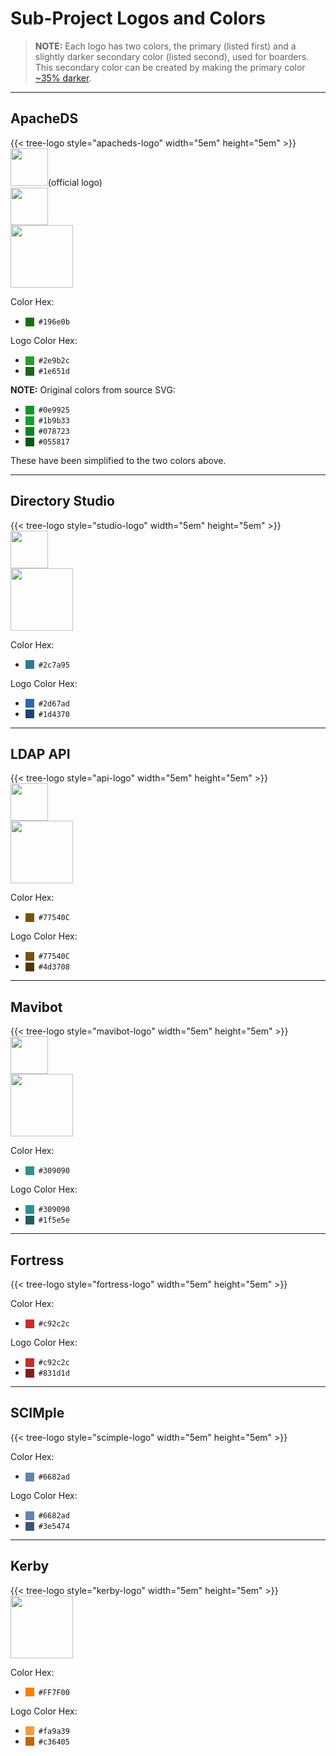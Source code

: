 # Sub-Project Logos and Colors

<STYLE type="text/css">
  .color {
    height: 1em;
    width: 1em;
    margin-top: 0.2em;
    margin-right: 0.5em;
    float: left;
  }
</STYLE>
 
> **NOTE:** Each logo has two colors, the primary (listed first) and a slightly darker secondary 
> color (listed second), used for boarders.
> This secondary color can be created by making the primary color [~35% darker](https://mdigi.tools/darken-color/).

---
## ApacheDS

<STYLE type="text/css">
 .apacheds-logo {
    --color-logo: #2e9b2c;
    --color-border: #1e651d;
  }
</STYLE>

<div class="apacheds-logo">
  {{< tree-logo style="apacheds-logo" width="5em" height="5em" >}}
</div>
<img src="images/directory-2.svg" width="60px" height="60px">(official logo)<br/>
<img src="images/server-icon_128x128.png" width="60px" height="60px"><br/>
<img src="images/download-badge-apacheds.gif" height="100px"><br/>

Color Hex:
- `#196e0b` <div class="color" style="background-color: #196e0b" />

Logo Color Hex:
 - `#2e9b2c` <div class="color" style="background-color: #2e9b2c" />
 - `#1e651d` <div class="color" style="background-color: #1e651d" />

**NOTE:** Original colors from source SVG:
- `#0e9925` <div class="color" style="background-color: #0e9925" />
- `#1b9b33` <div class="color" style="background-color: #1b9b33" />
- `#078723` <div class="color" style="background-color: #078723" />
- `#055817` <div class="color" style="background-color: #055817" />

These have been simplified to the two colors above.

---
## Directory Studio

<STYLE type="text/css">
 .studio-logo {
    --color-logo: #2d67ad;
    --color-border: #1d4370;
  }
</STYLE>

<div class="studio-logo">
  {{< tree-logo style="studio-logo" width="5em" height="5em" >}}
</div>
<img src="images/studio-icon_128x128.png" width="60px" height="60px"><br/>
<img src="images/download-badge-studio.gif" height="100px"><br/>

Color Hex:
- `#2c7a95` <div class="color" style="background-color: #2c7a95" />

Logo Color Hex:
- `#2d67ad` <div class="color" style="background-color: #2d67ad" />
- `#1d4370` <div class="color" style="background-color: #1d4370" />

---
## LDAP API

<STYLE type="text/css">
 .api-logo {
    --color-logo: #77540C;
    --color-border: #4d3708;
  }
</STYLE>

<div class="api-logo">
  {{< tree-logo style="api-logo" width="5em" height="5em" >}}
</div>
<img src="images/api-icon_16x16.png" width="60px" height="60px"><br/>
<img src="images/download-badge-ldap-api.gif" height="100px"><br/>

Color Hex:
- `#77540C` <div class="color" style="background-color: #77540C" />

Logo Color Hex:
- `#77540C` <div class="color" style="background-color: #77540C" />
- `#4d3708` <div class="color" style="background-color: #4d3708" />

---
## Mavibot

<STYLE type="text/css">
 .mavibot-logo {
    --color-logo: #309090;
    --color-border: #1f5e5e;
  }
</STYLE>

<div class="mavibot-logo">
  {{< tree-logo style="mavibot-logo" width="5em" height="5em" >}}
</div>
<img src="images/mavibot-icon_16x16.png" width="60px" height="60px"><br/>
<img src="images/download-badge-mavibot.gif" height="100px"><br/>

Color Hex:
- `#309090` <div class="color" style="background-color: #309090" />

Logo Color Hex:
- `#309090` <div class="color" style="background-color: #309090" />
- `#1f5e5e` <div class="color" style="background-color: #1f5e5e" />

---
## Fortress

<STYLE type="text/css">
 .fortress-logo {
    --color-logo: #c92c2c;
    --color-border: #831d1d;
  }
</STYLE>

<div class="fortress-logo">
  {{< tree-logo style="fortress-logo" width="5em" height="5em" >}}
</div>

Color Hex:
- `#c92c2c` <div class="color" style="background-color: #c92c2c" />

Logo Color Hex:
- `#c92c2c` <div class="color" style="background-color: #c92c2c" />
- `#831d1d` <div class="color" style="background-color: #831d1d" />

---
## SCIMple

<STYLE type="text/css">
 .scimple-logo {
    --color-logo: #6682ad;
    --color-border: #3e5474;
  }
</STYLE>

<div class="scimple-logo">
  {{< tree-logo style="scimple-logo" width="5em" height="5em" >}}
</div>

Color Hex:
- `#6682ad` <div class="color" style="background-color: #6682ad" />

Logo Color Hex:
- `#6682ad` <div class="color" style="background-color: #6682ad" />
- `#3e5474` <div class="color" style="background-color: #3e5474" />

---
## Kerby

<STYLE type="text/css">
 .kerby-logo {
    --color-logo: #fa9a39;
    --color-border: #c36405;
  }
</STYLE>

<div class="kerby-logo">
  {{< tree-logo style="kerby-logo" width="5em" height="5em" >}}
</div>
<img src="images/download-badge-kerby.gif" height="100px"><br/>

Color Hex:
- `#FF7F00` <div class="color" style="background-color: #FF7F00" />

Logo Color Hex:
- `#fa9a39` <div class="color" style="background-color: #fa9a39" />
- `#c36405` <div class="color" style="background-color: #c36405" />